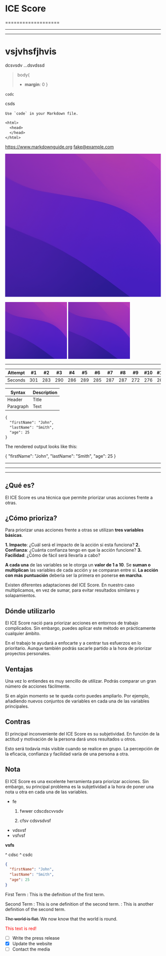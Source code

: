 # ICE Score

===================


---------------------



_____________________
# vsjvhsfjhvis

dcsvsdv
...dsvdssd

>body{
>  - __margin__: 0
>}

`codc`


csds

``Use `code` in your Markdown file.``

    <html>
      <head>
      </head>
    </html>


<https://www.markdownguide.org>
<fake@example.com>


![The San Juan Mountains are beautiful!](/readme/img/photo.png "San Juan Mountains")

<img src="readme/img/photo.png" width="200">
<img src="readme/img/photo.png" width="200">

___

Attempt | #1 | #2 | #3 | #4 | #5 | #6 | #7 | #8 | #9 | #10 | #11
--- | --- | --- | --- |--- |--- |--- |--- |--- |--- |--- |---
Seconds | 301 | 283 | 290 | 286 | 289 | 285 | 287 | 287 | 272 | 276 | 269


| Syntax | Description |
| --- | ----------- |
| Header | Title |
| Paragraph | Text |





```
{
  "firstName": "John",
  "lastName": "Smith",
  "age": 25
}
```

The rendered output looks like this:

{
  "firstName": "John",
  "lastName": "Smith",
  "age": 25
}



***

---

_________________

## ¿Qué es?
El ICE Score es una técnica que permite priorizar unas acciones frente a otras.

## ¿Cómo prioriza?
Para priorizar unas acciones frente a otras se utilizan **tres variables básicas**.

**1. Impacto**: ¿Cuál será el impacto de la acción si esta funciona?
**2. Confianza**: ¿Cuánta confianza tengo en que la acción funcione?
**3. Facilidad**: ¿Cómo de fácil será llevarla a cabo?

**A cada una** de las variables se le otorga un **valor de 1 a 10**. Se **suman o multiplican** las variables de cada acción y se comparan entre sí. **La acción con más puntuación** debería ser la primera en ponerse **en marcha**.

Existen diferentes adaptaciones del ICE Score. En nuestro caso multiplicamos, en vez de sumar, para evitar resultados similares y solapamientos.

## Dónde utilizarlo
El ICE Score nació para priorizar acciones en entornos de trabajo complicados. Sin embargo, puedes aplicar este método en prácticamente cualquier ámbito.

En el trabajo te ayudará a enfocarte y a centrar tus esfuerzos en lo prioritario. Aunque también podrás sacarle partido a la hora de priorizar proyectos personales.

## Ventajas
Una vez lo entiendes es muy sencillo de utilizar. Podrás comparar un gran número de acciones fácilmente.

Si en algún momento se te queda corto puedes ampliarlo. Por ejemplo, añadiendo nuevos conjuntos de variables en cada una de las variables principales.

## Contras
El principal inconveniente del ICE Score es su subjetividad. En función de la actitud y motivación de la persona dará unos resultados u otros.

Esto será todavía más visible cuando se realice en grupo. La percepción de la eficacia, confianza y facilidad varía de una persona a otra.



## Nota
El ICE Score es una excelente herramienta para priorizar acciones. Sin embargo, su principal problema es la subjetividad a la hora de poner una nota u otra en cada una de las variables.




- fe
  1. fwwer
  cdscdscvvsdv

  2. cfsv
  cdsvsdvsf


* vdsvsf
* vsfvsf

__vsfs__

^ cdsc
^ csdc









``` json
{
  "firstName": "John",
  "lastName": "Smith",
  "age": 25
}
```



First Term
: This is the definition of the first term.

Second Term
: This is one definition of the second term.
: This is another definition of the second term.







~~The world is flat.~~ We now know that the world is round.



<font color="red">This text is red!</font>


- [ ] Write the press release
- [x] Update the website
- [ ] Contact the media